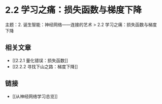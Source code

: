 # 2.2 学习之痛：损失函数与梯度下降

主题：2. 诞生智能：神经网络——连接的艺术 > 2.2 学习之痛：损失函数与梯度下降

## 相关文章

- [[2.2.1 量化错误：损失函数]]
- [[2.2.2 寻找下山之路：梯度下降]]

## 链接

- [[从神经网络学习总览]]
